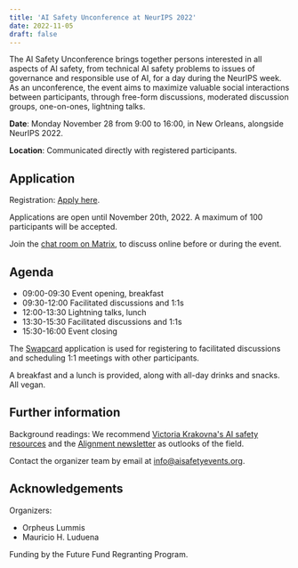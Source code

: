 ```yaml
---
title: 'AI Safety Unconference at NeurIPS 2022'
date: 2022-11-05
draft: false
---
```


The AI Safety Unconference brings together persons interested in all aspects of AI safety, from technical AI safety problems to issues of governance and responsible use of AI, for a day during the NeurIPS week. As an unconference, the event aims to maximize valuable social interactions between participants, through free-form discussions, moderated discussion groups, one-on-ones, lightning talks.

**Date**: Monday November 28 from 9:00 to 16:00, in New Orleans, alongside NeurIPS 2022.

**Location**: Communicated directly with registered participants.


## Application

Registration: [Apply here](https://airtable.com/shr5uLL4tkTuHKOQh).

Applications are open until November 20th, 2022. A maximum of 100 participants will be accepted.

Join the [chat room on Matrix](https://matrix.to/#/!kTsOmBGiyQWKmETKhS:one.ems.host?via=one.ems.host), to discuss online before or during the event.


## Agenda

- 09:00-09:30 Event opening, breakfast
- 09:30-12:00 Facilitated discussions and 1:1s
- 12:00-13:30 Lightning talks, lunch
- 13:30-15:30 Facilitated discussions and 1:1s
- 15:30-16:00 Event closing

The [Swapcard](https://www.swapcard.com/app/swapcard) application is used for registering to facilitated discussions and scheduling 1:1 meetings with other participants.

A breakfast and a lunch is provided, along with all-day drinks and snacks. All vegan.



## Further information

Background readings: We recommend <a href="https://vkrakovna.wordpress.com/ai-safety-resources/">Victoria Krakovna&apos;s AI safety resources</a> and the <a href="https://rohinshah.com/alignment-newsletter/">Alignment newsletter</a> as outlooks of the field.</p>

Contact the organizer team by email at [info@aisafetyevents.org](mailto:info@aisafetyevents.org).


## Acknowledgements 

Organizers:

- Orpheus Lummis
- Mauricio H. Luduena

Funding by the Future Fund Regranting Program.
